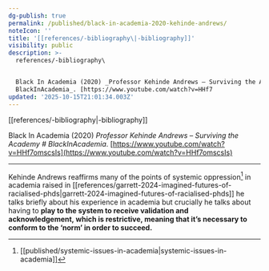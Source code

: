 ```yaml
---
dg-publish: true
permalink: /published/black-in-academia-2020-kehinde-andrews/
noteIcon: ''
title: '[[references/-bibliography\|-bibliography]]'
visibility: public
description: >-
  references/-bibliography\


  Black In Academia (2020) _Professor Kehinde Andrews – Surviving the Academy #
  BlackInAcademia_. [https://www.youtube.com/watch?v=HHf7
updated: '2025-10-15T21:01:34.003Z'
---
```


[[references/-bibliography\|-bibliography]]

Black In Academia (2020) _Professor Kehinde Andrews – Surviving the Academy # BlackInAcademia_. [https://www.youtube.com/watch?v=HHf7omscsIs](https://www.youtube.com/watch?v=HHf7omscsIs)

---
Kehinde Andrews reaffirms many of the points of systemic oppression[^1] in academia raised in [[references/garrett-2024-imagined-futures-of-racialised-phds\|garrett-2024-imagined-futures-of-racialised-phds]] he talks briefly about his experience in academia but crucially he talks about having to **play to the system to receive validation and acknowledgement, which is restrictive, meaning that it’s necessary to conform to the ‘norm’ in order to succeed.** 

[^1]: [[published/systemic-issues-in-academia\|systemic-issues-in-academia]]
